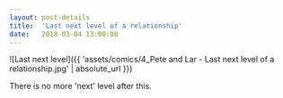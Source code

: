 ```yaml
---
layout: post-details
title:  'Last next level of a relationship'
date:   2018-03-04 13:00:00
---
```


![Last next level]({{ 'assets/comics/4_Pete and Lar - Last next level of a relationship.jpg' | absolute_url }})

There is no more 'next' level after this.
